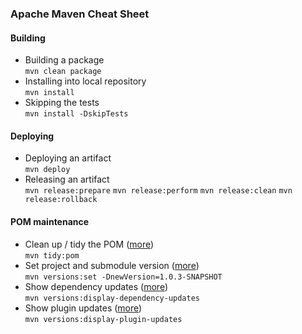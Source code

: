 ### Apache Maven Cheat Sheet

#### Building
* Building a package<br/>
  `mvn clean package`
* Installing into local repository<br/>
  `mvn install`
* Skipping the tests<br/>
  `mvn install -DskipTests`
  
#### Deploying
* Deploying an artifact<br/>
  `mvn deploy`
* Releasing an artifact<br/>
  `mvn release:prepare`
  `mvn release:perform`
  `mvn release:clean`
  `mvn release:rollback`
  
#### POM maintenance
* Clean up / tidy the POM ([more](https://www.mojohaus.org/tidy-maven-plugin/))<br/>
  `mvn tidy:pom`
* Set project and submodule version ([more](https://www.mojohaus.org/versions-maven-plugin/examples/set.html))<br/>
  `mvn versions:set -DnewVersion=1.0.3-SNAPSHOT`
* Show dependency updates ([more](https://www.mojohaus.org/versions-maven-plugin/display-dependency-updates-mojo.html))<br/>
  `mvn versions:display-dependency-updates`
* Show plugin updates ([more](https://www.mojohaus.org/versions-maven-plugin/examples/display-plugin-updates.html))<br/>
  `mvn versions:display-plugin-updates`
